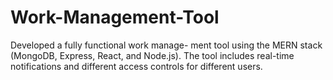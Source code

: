 # Work-Management-Tool
Developed a fully functional work manage- ment tool using the MERN stack (MongoDB, Express, React, and Node.js). The tool includes real-time notifications and different access controls for different users.
